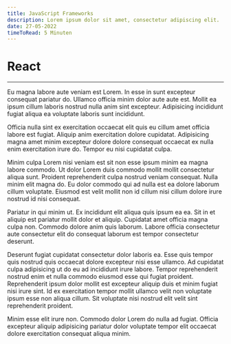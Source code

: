 ```yaml
---
title: JavaScript Frameworks
description: Lorem ipsum dolor sit amet, consectetur adipiscing elit.
date: 27-05-2022
timeToRead: 5 Minuten
---
```


# React

---

Eu magna labore aute veniam est Lorem. In esse in sunt excepteur consequat pariatur do. Ullamco officia minim dolor aute aute est. Mollit ea ipsum cillum laboris nostrud nulla anim sint excepteur. Adipisicing incididunt fugiat aliqua ea voluptate laboris sunt incididunt.

Officia nulla sint ex exercitation occaecat elit quis eu cillum amet officia labore est fugiat. Aliquip anim exercitation dolore cupidatat. Adipisicing magna amet minim excepteur dolore dolore consequat occaecat ex nulla enim exercitation irure do. Tempor eu nisi cupidatat culpa.

Minim culpa Lorem nisi veniam est sit non esse ipsum minim ea magna labore commodo. Ut dolor Lorem duis commodo mollit mollit consectetur aliqua sunt. Proident reprehenderit culpa nostrud veniam consequat. Nulla minim elit magna do. Eu dolor commodo qui ad nulla est ea dolore laborum cillum voluptate. Eiusmod est velit mollit non id cillum nisi cillum dolore irure nostrud id nisi consequat.

Pariatur in qui minim ut. Ex incididunt elit aliqua quis ipsum ea ea. Sit in et aliquip est pariatur mollit dolor et aliquip. Cupidatat amet officia magna culpa non. Commodo dolore anim quis laborum. Labore officia consectetur aute consectetur elit do consequat laborum est tempor consectetur deserunt.

Deserunt fugiat cupidatat consectetur dolor laboris ea. Esse quis tempor quis nostrud quis occaecat dolore excepteur nisi esse ullamco. Ad cupidatat culpa adipisicing ut do eu ad incididunt irure labore. Tempor reprehenderit nostrud enim et nulla commodo eiusmod esse qui fugiat proident. Reprehenderit ipsum dolor mollit est excepteur aliquip duis et minim fugiat nisi irure sint. Id ex exercitation tempor mollit ullamco velit non voluptate ipsum esse non aliqua cillum. Sit voluptate nisi nostrud elit velit sint reprehenderit proident.

Minim esse elit irure non. Commodo dolor Lorem do nulla ad fugiat. Officia excepteur aliquip adipisicing pariatur dolor voluptate tempor elit occaecat dolore exercitation consequat aliqua minim.
